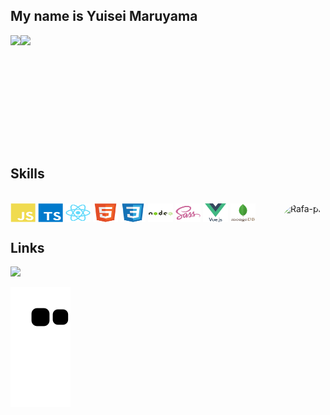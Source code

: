 ## My name is Yuisei Maruyama

<div style="display: flex">
  <img height="180em" src="https://github-readme-stats.vercel.app/api?username=Yuisei-Maruyama&show_icons=true&theme=ocean_dark&include_all_commits=true&count_private=true"/>
  <img height="180em" src="https://github-readme-stats.vercel.app/api/top-langs/?username=Yuisei-Maruyama&layout=compact&langs_count=7&theme=ocean_dark"/>
</div>
  
## Skills
  
<div style="display: inline_block"><br>
  <img align="center" alt="Rafa-Js" height="30" width="40" src="https://raw.githubusercontent.com/devicons/devicon/master/icons/javascript/javascript-plain.svg">
  <img align="center" alt="Rafa-Ts" height="30" width="40" src="https://raw.githubusercontent.com/devicons/devicon/master/icons/typescript/typescript-plain.svg">
  <img align="center" alt="Rafa-React" height="30" width="40" src="https://raw.githubusercontent.com/devicons/devicon/master/icons/react/react-original.svg">
  <img align="center" alt="Rafa-HTML" height="30" width="40" src="https://raw.githubusercontent.com/devicons/devicon/master/icons/html5/html5-original.svg">
  <img align="center" alt="Rafa-CSS" height="30" width="40" src="https://raw.githubusercontent.com/devicons/devicon/master/icons/css3/css3-original.svg">
  <img align="center" alt="Rafa-Node" height="30" width="40" src="https://raw.githubusercontent.com/devicons/devicon/master/icons/nodejs/nodejs-original-wordmark.svg">
  <img align="center" alt="Rafa-Sass" height="30" width="40" src="https://raw.githubusercontent.com/devicons/devicon/master/icons/sass/sass-original.svg">
  <img align="center" alt="Rafa-Vue" height="30" width="40" src="https://raw.githubusercontent.com/devicons/devicon/master/icons/vuejs/vuejs-original-wordmark.svg">
  <img align="center" alt="Rafa-Mongo" height="30" width="40" src="https://raw.githubusercontent.com/devicons/devicon/master/icons/mongodb/mongodb-original-wordmark.svg">
  <img align="right" alt="Rafa-pic" height="150" style="border-radius:50px;"src="https://scontent-nrt1-1.cdninstagram.com/v/t51.2885-19/s150x150/25007409_1863695153658284_9147156016826155008_n.jpg?_nc_ht=scontent-nrt1-1.cdninstagram.com&_nc_cat=108&_nc_ohc=tDE0DEukj4MAX-npWHH&tn=UWbox99OH7xaHzqZ&edm=ALbqBD0BAAAA&ccb=7-4&oh=00_AT_m_JEpjytg0jqgkEYPxzdkC56Yy7bJ4R5YeNuOjIsziQ&oe=61DAB346&_nc_sid=9a90d6"?width=676&height=676">
</div>

## Links
  
<div>
  <a href="https://instagram.com/y_metro" target="_blank">
    <img src="https://img.shields.io/badge/-Instagram-b92892?style=for-the-badge&logo=instagram&logoColor=white" target="_blank">
  </a>
  
  ![Snake animation](https://github.com/Yuisei-Maruyama/Yuisei-Maruyama/blob/output/github-contribution-grid-snake.svg)
</div>
